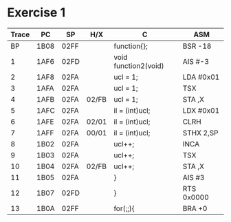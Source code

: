 # Exercise 1

Trace	| PC	| SP	| H/X	| C			| ASM
--------|-------|-------|-------|-----------------------|---------
BP	| 1B08 	| 02FF	| 	| function{}; 		| BSR -18 
1	| 1AF6	| 02FD	|	| void function2(void)	| AIS #-3
2	| 1AF8	| 02FA	|	| ucl = 1;		| LDA #0x01
3	| 1AFA	| 02FA	|	| ucl = 1;		| TSX
4	| 1AFB	| 02FA	| 02/FB	| ucl = 1;		| STA ,X
5	| 1AFC	| 02FA	|	| il = (int)ucl;	| LDX #0x01
6	| 1AFE	| 02FA	| 02/01	| il = (int)ucl;	| CLRH
7	| 1AFF	| 02FA	| 00/01	| il = (int)ucl;	| STHX 2,SP
8	| 1B02	| 02FA 	| 	| ucl++;		| INCA
9	| 1B03	| 02FA	|	| ucl++;		| TSX
10	| 1B04	| 02FA	| 02/FB	| ucl++;		| STA ,X
11	| 1B05	| 02FA	|	| }			| AIS #3
12	| 1B07	| 02FD	|	| }			| RTS 0x0000
13	| 1B0A	| 02FF	|	| for(;;){		| BRA +0
